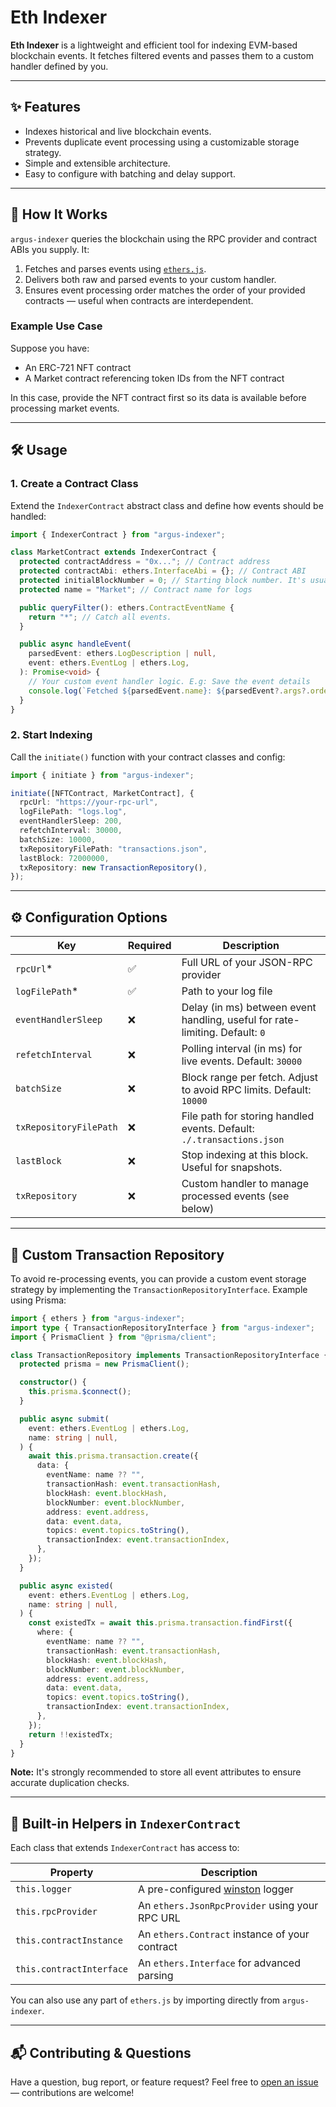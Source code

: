 # Eth Indexer

**Eth Indexer** is a lightweight and efficient tool for indexing EVM-based blockchain events.
It fetches filtered events and passes them to a custom handler defined by you.

---

## ✨ Features

- Indexes historical and live blockchain events.
- Prevents duplicate event processing using a customizable storage strategy.
- Simple and extensible architecture.
- Easy to configure with batching and delay support.

---

## 🚀 How It Works

`argus-indexer` queries the blockchain using the RPC provider and contract ABIs you supply. It:

1. Fetches and parses events using [`ethers.js`](https://docs.ethers.org/).
2. Delivers both raw and parsed events to your custom handler.
3. Ensures event processing order matches the order of your provided contracts — useful when contracts are interdependent.

### Example Use Case

Suppose you have:

- An ERC-721 NFT contract
- A Market contract referencing token IDs from the NFT contract

In this case, provide the NFT contract first so its data is available before processing market events.

---

## 🛠️ Usage

### 1. Create a Contract Class

Extend the `IndexerContract` abstract class and define how events should be handled:

```ts
import { IndexerContract } from "argus-indexer";

class MarketContract extends IndexerContract {
  protected contractAddress = "0x..."; // Contract address
  protected contractAbi: ethers.InterfaceAbi = {}; // Contract ABI
  protected initialBlockNumber = 0; // Starting block number. It's usually the number of the block which the contract is deployed on.
  protected name = "Market"; // Contract name for logs

  public queryFilter(): ethers.ContractEventName {
    return "*"; // Catch all events.
  }

  public async handleEvent(
    parsedEvent: ethers.LogDescription | null,
    event: ethers.EventLog | ethers.Log,
  ): Promise<void> {
    // Your custom event handler logic. E.g: Save the event details
    console.log(`Fetched ${parsedEvent.name}: ${parsedEvent?.args?.order_id}`);
  }
}
```

### 2. Start Indexing

Call the `initiate()` function with your contract classes and config:

```ts
import { initiate } from "argus-indexer";

initiate([NFTContract, MarketContract], {
  rpcUrl: "https://your-rpc-url",
  logFilePath: "logs.log",
  eventHandlerSleep: 200,
  refetchInterval: 30000,
  batchSize: 10000,
  txRepositoryFilePath: "transactions.json",
  lastBlock: 72000000,
  txRepository: new TransactionRepository(),
});
```

---

## ⚙️ Configuration Options

| Key                    | Required | Description                                                                  |
| ---------------------- | -------- | ---------------------------------------------------------------------------- |
| `rpcUrl`\*             | ✅       | Full URL of your JSON-RPC provider                                           |
| `logFilePath`\*        | ✅       | Path to your log file                                                        |
| `eventHandlerSleep`    | ❌       | Delay (in ms) between event handling, useful for rate-limiting. Default: `0` |
| `refetchInterval`      | ❌       | Polling interval (in ms) for live events. Default: `30000`                   |
| `batchSize`            | ❌       | Block range per fetch. Adjust to avoid RPC limits. Default: `10000`          |
| `txRepositoryFilePath` | ❌       | File path for storing handled events. Default: `./.transactions.json`        |
| `lastBlock`            | ❌       | Stop indexing at this block. Useful for snapshots.                           |
| `txRepository`         | ❌       | Custom handler to manage processed events (see below)                        |

---

## 🧩 Custom Transaction Repository

To avoid re-processing events, you can provide a custom event storage strategy by implementing the `TransactionRepositoryInterface`. Example using Prisma:

```ts
import { ethers } from "argus-indexer";
import type { TransactionRepositoryInterface } from "argus-indexer";
import { PrismaClient } from "@prisma/client";

class TransactionRepository implements TransactionRepositoryInterface {
  protected prisma = new PrismaClient();

  constructor() {
    this.prisma.$connect();
  }

  public async submit(
    event: ethers.EventLog | ethers.Log,
    name: string | null,
  ) {
    await this.prisma.transaction.create({
      data: {
        eventName: name ?? "",
        transactionHash: event.transactionHash,
        blockHash: event.blockHash,
        blockNumber: event.blockNumber,
        address: event.address,
        data: event.data,
        topics: event.topics.toString(),
        transactionIndex: event.transactionIndex,
      },
    });
  }

  public async existed(
    event: ethers.EventLog | ethers.Log,
    name: string | null,
  ) {
    const existedTx = await this.prisma.transaction.findFirst({
      where: {
        eventName: name ?? "",
        transactionHash: event.transactionHash,
        blockHash: event.blockHash,
        blockNumber: event.blockNumber,
        address: event.address,
        data: event.data,
        topics: event.topics.toString(),
        transactionIndex: event.transactionIndex,
      },
    });
    return !!existedTx;
  }
}
```

**Note:** It's strongly recommended to store all event attributes to ensure accurate duplication checks.

---

## 🔧 Built-in Helpers in `IndexerContract`

Each class that extends `IndexerContract` has access to:

| Property                 | Description                                                             |
| ------------------------ | ----------------------------------------------------------------------- |
| `this.logger`            | A pre-configured [winston](https://github.com/winstonjs/winston) logger |
| `this.rpcProvider`       | An `ethers.JsonRpcProvider` using your RPC URL                          |
| `this.contractInstance`  | An `ethers.Contract` instance of your contract                          |
| `this.contractInterface` | An `ethers.Interface` for advanced parsing                              |

You can also use any part of `ethers.js` by importing directly from `argus-indexer`.

---

## 📬 Contributing & Questions

Have a question, bug report, or feature request? Feel free to [open an issue](https://github.com/fash-ns/eth-indexer/issues) — contributions are welcome!
